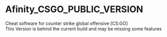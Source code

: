 # Afinity_CSGO_PUBLIC_VERSION
Cheat software for counter strike global offensive [CS:GO]
<br>
This Version is behind the current build and may be missing some features
